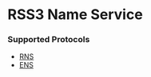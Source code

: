 # RSS3 Name Service

### Supported Protocols

- [RNS](https://ropsten.etherscan.io/address/0x63CfEB343975116Ec2fc27125609da236D066615)
- [ENS](https://ens.domains)
